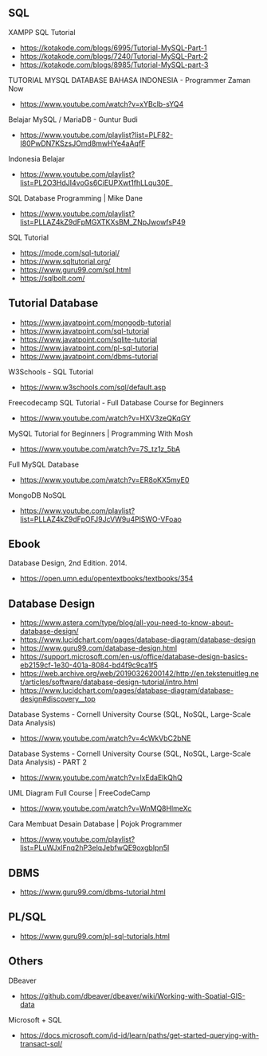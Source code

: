 ## SQL

XAMPP SQL Tutorial
- https://kotakode.com/blogs/6995/Tutorial-MySQL-Part-1
- https://kotakode.com/blogs/7240/Tutorial-MySQL-Part-2
- https://kotakode.com/blogs/8985/Tutorial-MySQL-part-3

TUTORIAL MYSQL DATABASE BAHASA INDONESIA - Programmer Zaman Now
- https://www.youtube.com/watch?v=xYBclb-sYQ4

Belajar MySQL / MariaDB - Guntur Budi
- https://www.youtube.com/playlist?list=PLF82-I80PwDN7KSzsJOmd8mwHYe4aAqfF

Indonesia Belajar
- https://www.youtube.com/playlist?list=PL2O3HdJI4voGs6CiEUPXwt1fhLLqu30E_

SQL Database Programming | Mike Dane
- https://www.youtube.com/playlist?list=PLLAZ4kZ9dFpMGXTKXsBM_ZNpJwowfsP49

SQL Tutorial
- https://mode.com/sql-tutorial/
- https://www.sqltutorial.org/
- https://www.guru99.com/sql.html
- https://sqlbolt.com/


## Tutorial Database

- https://www.javatpoint.com/mongodb-tutorial
- https://www.javatpoint.com/sql-tutorial
- https://www.javatpoint.com/sqlite-tutorial
- https://www.javatpoint.com/pl-sql-tutorial
- https://www.javatpoint.com/dbms-tutorial

W3Schools - SQL Tutorial
- https://www.w3schools.com/sql/default.asp

Freecodecamp SQL Tutorial - Full Database Course for Beginners
- https://www.youtube.com/watch?v=HXV3zeQKqGY

MySQL Tutorial for Beginners | Programming With Mosh
- https://www.youtube.com/watch?v=7S_tz1z_5bA

Full MySQL Database
- https://www.youtube.com/watch?v=ER8oKX5myE0

MongoDB NoSQL
- https://www.youtube.com/playlist?list=PLLAZ4kZ9dFpOFJ9JcVW9u4PlSWO-VFoao


## Ebook

Database Design, 2nd Edition. 2014.
- https://open.umn.edu/opentextbooks/textbooks/354


## Database Design

- https://www.astera.com/type/blog/all-you-need-to-know-about-database-design/
- https://www.lucidchart.com/pages/database-diagram/database-design
- https://www.guru99.com/database-design.html
- https://support.microsoft.com/en-us/office/database-design-basics-eb2159cf-1e30-401a-8084-bd4f9c9ca1f5
- https://web.archive.org/web/20190326200142/http://en.tekstenuitleg.net/articles/software/database-design-tutorial/intro.html
- https://www.lucidchart.com/pages/database-diagram/database-design#discovery__top

Database Systems - Cornell University Course (SQL, NoSQL, Large-Scale Data Analysis)
- https://www.youtube.com/watch?v=4cWkVbC2bNE

Database Systems - Cornell University Course (SQL, NoSQL, Large-Scale Data Analysis) - PART 2
- https://www.youtube.com/watch?v=lxEdaElkQhQ

UML Diagram Full Course | FreeCodeCamp
- https://www.youtube.com/watch?v=WnMQ8HlmeXc

Cara Membuat Desain Database | Pojok Programmer
- https://www.youtube.com/playlist?list=PLuWJxlFnq2hP3elqJebfwQE9oxgbIpn5I


## DBMS

- https://www.guru99.com/dbms-tutorial.html


## PL/SQL

- https://www.guru99.com/pl-sql-tutorials.html


## Others

DBeaver
- https://github.com/dbeaver/dbeaver/wiki/Working-with-Spatial-GIS-data

Microsoft + SQL
- https://docs.microsoft.com/id-id/learn/paths/get-started-querying-with-transact-sql/
